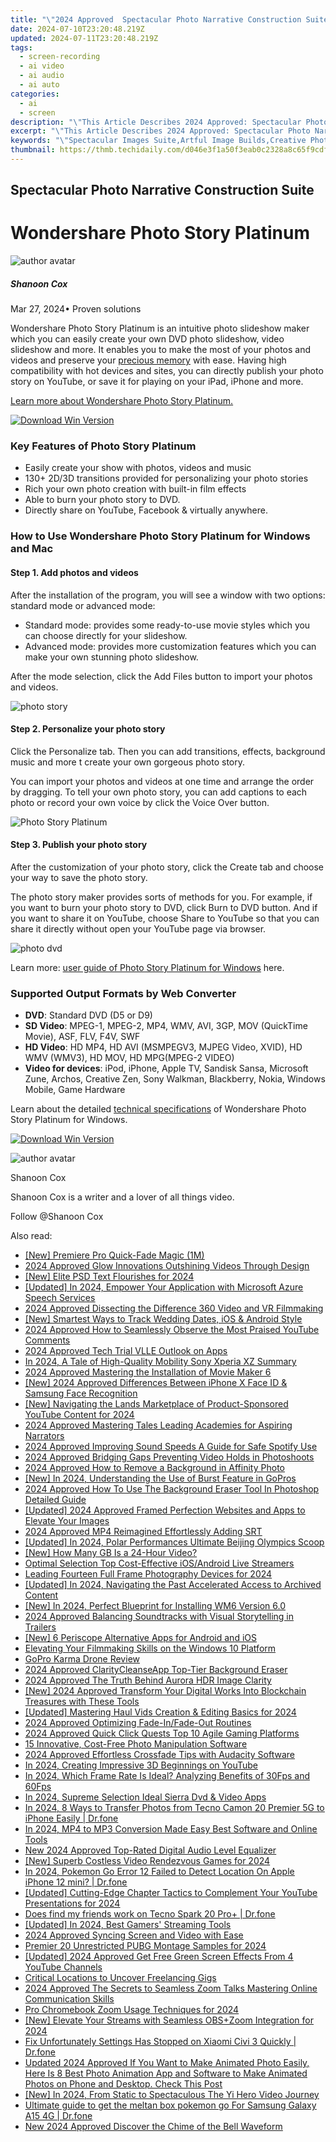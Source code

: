 ```yaml
---
title: "\"2024 Approved  Spectacular Photo Narrative Construction Suite\""
date: 2024-07-10T23:20:48.219Z
updated: 2024-07-11T23:20:48.219Z
tags: 
  - screen-recording
  - ai video
  - ai audio
  - ai auto
categories: 
  - ai
  - screen
description: "\"This Article Describes 2024 Approved: Spectacular Photo Narrative Construction Suite\""
excerpt: "\"This Article Describes 2024 Approved: Spectacular Photo Narrative Construction Suite\""
keywords: "\"Spectacular Images Suite,Artful Image Builds,Creative Photography Toolkit,Visual Story Crafting,Photo Narrative Studio,Exquisite Image Construction,High-Quality Photo Suite\""
thumbnail: https://thmb.techidaily.com/d046e3f1a50f3eab0c2328a8c65f9cdfeb961e04c1487439cf5694d3a9ccaf02.jpg
---
```


## Spectacular Photo Narrative Construction Suite

# Wondershare Photo Story Platinum

![author avatar](https://images.wondershare.com/filmora/article-images/shannon-cox.jpg)

##### Shanoon Cox

 Mar 27, 2024• Proven solutions

Wondershare Photo Story Platinum is an intuitive photo slideshow maker which you can easily create your own DVD photo slideshow, video slideshow and more. It enables you to make the most of your photos and videos and preserve your [precious memory](https://tools.techidaily.com/wondershare/filmora/download/) with ease. Having high compatibility with hot devices and sites, you can directly publish your photo story on YouTube, or save it for playing on your iPad, iPhone and more.

[Learn more about Wondershare Photo Story Platinum.](https://tools.techidaily.com/wondershare/dvd-slideshow-builder-deluxe/download/)

[![Download Win Version](https://images.wondershare.com/style/images/download-btn-win.png)](https://download.wondershare.com/dsb%5Fdeluxe%5Ffull18.exe)

### Key Features of Photo Story Platinum

* Easily create your show with photos, videos and music
* 130+ 2D/3D transitions provided for personalizing your photo stories
* Rich your own photo creation with built-in film effects
* Able to burn your photo story to DVD.
* Directly share on YouTube, Facebook & virtually anywhere.

### How to Use Wondershare Photo Story Platinum for Windows and Mac

#### Step 1\. Add photos and videos

After the installation of the program, you will see a window with two options: standard mode or advanced mode:

* Standard mode: provides some ready-to-use movie styles which you can choose directly for your slideshow.
* Advanced mode: provides more customization features which you can make your own stunning photo slideshow.

After the mode selection, click the Add Files button to import your photos and videos.

![photo story](https://images.wondershare.com/guide/images/dvd-slideshow-builder-deluxe-ug1.jpg)

#### Step 2\. Personalize your photo story

Click the Personalize tab. Then you can add transitions, effects, background music and more t create your own gorgeous photo story.

You can import your photos and videos at one time and arrange the order by dragging. To tell your own photo story, you can add captions to each photo or record your own voice by click the Voice Over button.

![Photo Story Platinum](https://images.wondershare.com/guide/images/dvd-slideshow-builder-deluxe-ug2.jpg)

#### Step 3\. Publish your photo story

After the customization of your photo story, click the Create tab and choose your way to save the photo story.

The photo story maker provides sorts of methods for you. For example, if you want to burn your photo story to DVD, click Burn to DVD button. And if you want to share it on YouTube, choose Share to YouTube so that you can share it directly without open your YouTube page via browser.

![photo dvd](https://images.wondershare.com/guide/images/dvd-slideshow-builder-deluxe-ug3.jpg)

Learn more: [user guide of Photo Story Platinum for Windows](https://tools.techidaily.com/wondershare/dvd-slideshow-builder-deluxe/download/) here.

### Supported Output Formats by Web Converter

* **DVD**: Standard DVD (D5 or D9)
* **SD Video**: MPEG-1, MPEG-2, MP4, WMV, AVI, 3GP, MOV (QuickTime Movie), ASF, FLV, F4V, SWF
* **HD Video**: HD MP4, HD AVI (MSMPEGV3, MJPEG Video, XVID), HD WMV (WMV3), HD MOV, HD MPG(MPEG-2 VIDEO)
* **Video for devices**: iPod, iPhone, Apple TV, Sandisk Sansa, Microsoft Zune, Archos, Creative Zen, Sony Walkman, Blackberry, Nokia, Windows Mobile, Game Hardware

Learn about the detailed [technical specifications](https://tools.techidaily.com/wondershare/dvd-slideshow-builder-deluxe/download/) of Wondershare Photo Story Platinum for Windows.

[![Download Win Version](https://images.wondershare.com/style/images/download-btn-win.png)](https://download.wondershare.com/dsb%5Fdeluxe%5Ffull18.exe)

![author avatar](https://images.wondershare.com/filmora/article-images/shannon-cox.jpg)

Shanoon Cox

Shanoon Cox is a writer and a lover of all things video.

Follow @Shanoon Cox


<ins class="adsbygoogle"
     style="display:block"
     data-ad-format="autorelaxed"
     data-ad-client="ca-pub-7571918770474297"
     data-ad-slot="1223367746"></ins>



<ins class="adsbygoogle"
     style="display:block"
     data-ad-client="ca-pub-7571918770474297"
     data-ad-slot="8358498916"
     data-ad-format="auto"
     data-full-width-responsive="true"></ins>




<span class="atpl-alsoreadstyle">Also read:</span>
<div><ul>
<li><a href="https://article-tips.techidaily.com/new-premiere-pro-quick-fade-magic-1m/"><u>[New] Premiere Pro Quick-Fade Magic (1M)</u></a></li>
<li><a href="https://article-tips.techidaily.com/2024-approved-glow-innovations-outshining-videos-through-design/"><u>2024 Approved  Glow Innovations  Outshining Videos Through Design</u></a></li>
<li><a href="https://article-tips.techidaily.com/new-elite-psd-text-flourishes-for-2024/"><u>[New] Elite PSD Text Flourishes for 2024</u></a></li>
<li><a href="https://article-tips.techidaily.com/updated-in-2024-empower-your-application-with-microsoft-azure-speech-services/"><u>[Updated] In 2024, Empower Your Application with Microsoft Azure Speech Services</u></a></li>
<li><a href="https://article-tips.techidaily.com/2024-approved-dissecting-the-difference-360-video-and-vr-filmmaking/"><u>2024 Approved  Dissecting the Difference  360 Video and VR Filmmaking</u></a></li>
<li><a href="https://article-tips.techidaily.com/new-smartest-ways-to-track-wedding-dates-ios-and-android-style/"><u>[New] Smartest Ways to Track Wedding Dates, iOS & Android Style</u></a></li>
<li><a href="https://article-tips.techidaily.com/2024-approved-how-to-seamlessly-observe-the-most-praised-youtube-comments/"><u>2024 Approved  How to Seamlessly Observe the Most Praised YouTube Comments</u></a></li>
<li><a href="https://article-tips.techidaily.com/2024-approved-tech-trial-vlle-outlook-on-apps/"><u>2024 Approved  Tech Trial  VLLE Outlook on Apps</u></a></li>
<li><a href="https://article-tips.techidaily.com/in-2024-a-tale-of-high-quality-mobility-sony-xperia-xz-summary/"><u>In 2024, A Tale of High-Quality Mobility  Sony Xperia XZ Summary</u></a></li>
<li><a href="https://article-tips.techidaily.com/2024-approved-mastering-the-installation-of-movie-maker-6/"><u>2024 Approved  Mastering the Installation of Movie Maker 6</u></a></li>
<li><a href="https://article-tips.techidaily.com/1718230421803-new-2024-approved-differences-between-iphone-x-face-id-and-samsung-face-recognition/"><u>[New] 2024 Approved  Differences Between iPhone X Face ID & Samsung Face Recognition</u></a></li>
<li><a href="https://article-tips.techidaily.com/new-navigating-the-lands-marketplace-of-product-sponsored-youtube-content-for-2024/"><u>[New] Navigating the Lands Marketplace of Product-Sponsored YouTube Content for 2024</u></a></li>
<li><a href="https://article-tips.techidaily.com/2024-approved-mastering-tales-leading-academies-for-aspiring-narrators/"><u>2024 Approved  Mastering Tales  Leading Academies for Aspiring Narrators</u></a></li>
<li><a href="https://article-tips.techidaily.com/2024-approved-improving-sound-speeds-a-guide-for-safe-spotify-use/"><u>2024 Approved  Improving Sound Speeds  A Guide for Safe Spotify Use</u></a></li>
<li><a href="https://article-tips.techidaily.com/2024-approved-bridging-gaps-preventing-video-holds-in-photoshoots/"><u>2024 Approved  Bridging Gaps  Preventing Video Holds in Photoshoots</u></a></li>
<li><a href="https://article-tips.techidaily.com/2024-approved-how-to-remove-a-background-in-affinity-photo/"><u>2024 Approved  How to Remove a Background in Affinity Photo</u></a></li>
<li><a href="https://article-tips.techidaily.com/new-in-2024-understanding-the-use-of-burst-feature-in-gopros/"><u>[New] In 2024, Understanding the Use of Burst Feature in GoPros</u></a></li>
<li><a href="https://article-tips.techidaily.com/2024-approved-how-to-use-the-background-eraser-tool-in-photoshop-detailed-guide/"><u>2024 Approved  How To Use The Background Eraser Tool In Photoshop  Detailed Guide</u></a></li>
<li><a href="https://article-tips.techidaily.com/updated-2024-approved-framed-perfection-websites-and-apps-to-elevate-your-images/"><u>[Updated] 2024 Approved  Framed Perfection  Websites and Apps to Elevate Your Images</u></a></li>
<li><a href="https://article-tips.techidaily.com/2024-approved-mp4-reimagined-effortlessly-adding-srt/"><u>2024 Approved  MP4 Reimagined  Effortlessly Adding SRT</u></a></li>
<li><a href="https://article-tips.techidaily.com/updated-in-2024-polar-performances-ultimate-beijing-olympics-scoop/"><u>[Updated] In 2024, Polar Performances  Ultimate Beijing Olympics Scoop</u></a></li>
<li><a href="https://article-tips.techidaily.com/1717871913067-new-how-many-gb-is-a-24-hour-video/"><u>[New] How Many GB Is a 24-Hour Video?</u></a></li>
<li><a href="https://article-tips.techidaily.com/optimal-selection-top-cost-effective-iosandroid-live-streamers/"><u>Optimal Selection  Top Cost-Effective iOS/Android Live Streamers</u></a></li>
<li><a href="https://article-tips.techidaily.com/leading-fourteen-full-frame-photography-devices-for-2024/"><u>Leading Fourteen Full Frame Photography Devices for 2024</u></a></li>
<li><a href="https://article-tips.techidaily.com/updated-in-2024-navigating-the-past-accelerated-access-to-archived-content/"><u>[Updated] In 2024, Navigating the Past  Accelerated Access to Archived Content</u></a></li>
<li><a href="https://article-tips.techidaily.com/new-in-2024-perfect-blueprint-for-installing-wm6-version-60/"><u>[New] In 2024, Perfect Blueprint for Installing WM6 Version 6.0</u></a></li>
<li><a href="https://article-tips.techidaily.com/2024-approved-balancing-soundtracks-with-visual-storytelling-in-trailers/"><u>2024 Approved  Balancing Soundtracks with Visual Storytelling in Trailers</u></a></li>
<li><a href="https://article-tips.techidaily.com/new-6-periscope-alternative-apps-for-android-and-ios/"><u>[New] 6 Periscope Alternative Apps for Android and iOS</u></a></li>
<li><a href="https://article-tips.techidaily.com/elevating-your-filmmaking-skills-on-the-windows-10-platform/"><u>Elevating Your Filmmaking Skills on the Windows 10 Platform</u></a></li>
<li><a href="https://article-tips.techidaily.com/gopro-karma-drone-review/"><u>GoPro Karma Drone Review</u></a></li>
<li><a href="https://article-tips.techidaily.com/2024-approved-claritycleanseapp-top-tier-background-eraser/"><u>2024 Approved  ClarityCleanseApp  Top-Tier Background Eraser</u></a></li>
<li><a href="https://article-tips.techidaily.com/2024-approved-the-truth-behind-aurora-hdr-image-clarity/"><u>2024 Approved  The Truth Behind Aurora HDR Image Clarity</u></a></li>
<li><a href="https://article-tips.techidaily.com/new-2024-approved-transform-your-digital-works-into-blockchain-treasures-with-these-tools/"><u>[New] 2024 Approved  Transform Your Digital Works Into Blockchain Treasures with These Tools</u></a></li>
<li><a href="https://article-tips.techidaily.com/updated-mastering-haul-vids-creation-and-editing-basics-for-2024/"><u>[Updated] Mastering Haul Vids  Creation & Editing Basics for 2024</u></a></li>
<li><a href="https://article-tips.techidaily.com/2024-approved-optimizing-fade-infade-out-routines/"><u>2024 Approved  Optimizing Fade-In/Fade-Out Routines</u></a></li>
<li><a href="https://article-tips.techidaily.com/2024-approved-quick-click-quests-top-10-agile-gaming-platforms/"><u>2024 Approved  Quick Click Quests  Top 10 Agile Gaming Platforms</u></a></li>
<li><a href="https://article-tips.techidaily.com/15-innovative-cost-free-photo-manipulation-software/"><u>15 Innovative, Cost-Free Photo Manipulation Software</u></a></li>
<li><a href="https://article-tips.techidaily.com/2024-approved-effortless-crossfade-tips-with-audacity-software/"><u>2024 Approved  Effortless Crossfade Tips with Audacity Software</u></a></li>
<li><a href="https://youtube-video-recordings.techidaily.com/in-2024-creating-impressive-3d-beginnings-on-youtube/"><u>In 2024, Creating Impressive 3D Beginnings on YouTube</u></a></li>
<li><a href="https://screen-capture.techidaily.com/in-2024-which-frame-rate-is-ideal-analyzing-benefits-of-30fps-and-60fps/"><u>In 2024, Which Frame Rate Is Ideal? Analyzing Benefits of 30Fps and 60Fps</u></a></li>
<li><a href="https://some-approaches.techidaily.com/in-2024-supreme-selection-ideal-sierra-dvd-and-video-apps/"><u>In 2024, Supreme Selection  Ideal Sierra Dvd & Video Apps</u></a></li>
<li><a href="https://android-transfer.techidaily.com/in-2024-8-ways-to-transfer-photos-from-tecno-camon-20-premier-5g-to-iphone-easily-drfone-by-drfone-transfer-from-android-transfer-from-android/"><u>In 2024, 8 Ways to Transfer Photos from Tecno Camon 20 Premier 5G to iPhone Easily | Dr.fone</u></a></li>
<li><a href="https://smart-video-editing.techidaily.com/in-2024-mp4-to-mp3-conversion-made-easy-best-software-and-online-tools/"><u>In 2024, MP4 to MP3 Conversion Made Easy Best Software and Online Tools</u></a></li>
<li><a href="https://sound-tweaking.techidaily.com/new-2024-approved-top-rated-digital-audio-level-equalizer/"><u>New 2024 Approved Top-Rated Digital Audio Level Equalizer</u></a></li>
<li><a href="https://on-screen-recording.techidaily.com/new-superb-costless-video-rendezvous-games-for-2024/"><u>[New] Superb Costless Video Rendezvous Games for 2024</u></a></li>
<li><a href="https://ios-pokemon-go.techidaily.com/in-2024-pokemon-go-error-12-failed-to-detect-location-on-apple-iphone-12-mini-drfone-by-drfone-virtual-ios/"><u>In 2024, Pokemon Go Error 12 Failed to Detect Location On Apple iPhone 12 mini? | Dr.fone</u></a></li>
<li><a href="https://facebook-record-videos.techidaily.com/updated-cutting-edge-chapter-tactics-to-complement-your-youtube-presentations-for-2024/"><u>[Updated] Cutting-Edge Chapter Tactics to Complement Your YouTube Presentations for 2024</u></a></li>
<li><a href="https://location-social.techidaily.com/does-find-my-friends-work-on-tecno-spark-20-proplus-drfone-by-drfone-virtual-android/"><u>Does find my friends work on Tecno Spark 20 Pro+ | Dr.fone</u></a></li>
<li><a href="https://facebook-record-videos.techidaily.com/updated-in-2024-best-gamers-streaming-tools/"><u>[Updated] In 2024, Best Gamers' Streaming Tools</u></a></li>
<li><a href="https://screen-mirroring-recording.techidaily.com/2024-approved-syncing-screen-and-video-with-ease/"><u>2024 Approved  Syncing Screen and Video with Ease</u></a></li>
<li><a href="https://extra-support.techidaily.com/premier-20-unrestricted-pubg-montage-samples-for-2024/"><u>Premier 20 Unrestricted PUBG Montage Samples for 2024</u></a></li>
<li><a href="https://youtube-web.techidaily.com/ed-2024-approved-get-free-green-screen-effects-from-4-youtube-channels/"><u>[Updated] 2024 Approved  Get Free Green Screen Effects From 4 YouTube Channels</u></a></li>
<li><a href="https://facebook.techidaily.com/critical-locations-to-uncover-freelancing-gigs/"><u>Critical Locations to Uncover Freelancing Gigs</u></a></li>
<li><a href="https://video-capture.techidaily.com/2024-approved-the-secrets-to-seamless-zoom-talks-mastering-online-communication-skills/"><u>2024 Approved  The Secrets to Seamless Zoom Talks  Mastering Online Communication Skills</u></a></li>
<li><a href="https://extra-approaches.techidaily.com/pro-chromebook-zoom-usage-techniques-for-2024/"><u>Pro Chromebook Zoom Usage Techniques for 2024</u></a></li>
<li><a href="https://screen-activity-recording.techidaily.com/new-elevate-your-streams-with-seamless-obspluszoom-integration-for-2024/"><u>[New] Elevate Your Streams with Seamless OBS+Zoom Integration for 2024</u></a></li>
<li><a href="https://howto.techidaily.com/fix-unfortunately-settings-has-stopped-on-xiaomi-civi-3-quickly-drfone-by-drfone-fix-android-problems-fix-android-problems/"><u>Fix Unfortunately Settings Has Stopped on Xiaomi Civi 3 Quickly | Dr.fone</u></a></li>
<li><a href="https://ai-driven-video-production.techidaily.com/updated-2024-approved-if-you-want-to-make-animated-photo-easily-here-is-8-best-photo-animation-app-and-software-to-make-animated-photos-on-phone-and-desktop/"><u>Updated 2024 Approved If You Want to Make Animated Photo Easily, Here Is 8 Best Photo Animation App and Software to Make Animated Photos on Phone and Desktop. Check This Post</u></a></li>
<li><a href="https://fox-helps.techidaily.com/new-in-2024-from-static-to-spectaculous-the-yi-hero-video-journey/"><u>[New] In 2024, From Static to Spectaculous  The Yi Hero Video Journey</u></a></li>
<li><a href="https://change-location.techidaily.com/ultimate-guide-to-get-the-meltan-box-pokemon-go-for-samsung-galaxy-a15-4g-drfone-by-drfone-virtual-android/"><u>Ultimate guide to get the meltan box pokemon go For Samsung Galaxy A15 4G | Dr.fone</u></a></li>
<li><a href="https://sound-tweaking.techidaily.com/new-2024-approved-discover-the-chime-of-the-bell-waveform/"><u>New 2024 Approved Discover the Chime of the Bell Waveform</u></a></li>
</ul></div>
